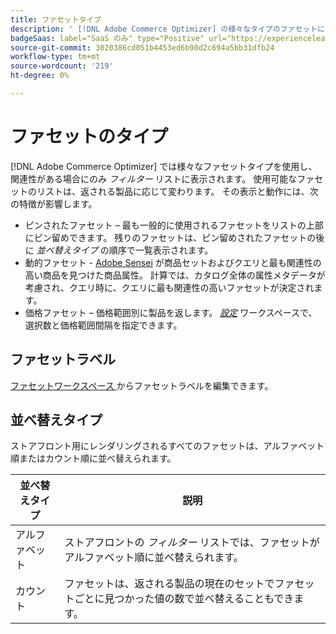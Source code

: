 ```yaml
---
title: ファセットタイプ
description: ' [!DNL Adobe Commerce Optimizer] の様々なタイプのファセットについて説明します。'
badgeSaas: label="SaaS のみ" type="Positive" url="https://experienceleague.adobe.com/en/docs/commerce/user-guides/product-solutions" tooltip="Adobe Commerce as a Cloud ServiceおよびAdobe Commerce Optimizer プロジェクトにのみ適用されます（Adobeで管理される SaaS インフラストラクチャ）。"
source-git-commit: 3020386cd051b4453ed6b90d2c694a5bb31dfb24
workflow-type: tm+mt
source-wordcount: '219'
ht-degree: 0%

---
```


# ファセットのタイプ

[!DNL Adobe Commerce Optimizer] では様々なファセットタイプを使用し、関連性がある場合にのみ *フィルター* リストに表示されます。 使用可能なファセットのリストは、返される製品に応じて変わります。 その表示と動作には、次の特徴が影響します。

- ピンされたファセット – 最も一般的に使用されるファセットをリストの上部にピン留めできます。 残りのファセットは、ピン留めされたファセットの後に *並べ替えタイプ* の順序で一覧表示されます。
- 動的ファセット - [Adobe Sensei](https://www.adobe.com/sensei.html) が商品セットおよびクエリと最も関連性の高い商品を見つけた商品属性。 計算では、カタログ全体の属性メタデータが考慮され、クエリ時に、クエリに最も関連性の高いファセットが決定されます。
- 価格ファセット – 価格範囲別に製品を返します。 [*設定*](../../settings.md) ワークスペースで、選択数と価格範囲間隔を指定できます。

## ファセットラベル

[ ファセットワークスペース ](workspace.md) からファセットラベルを編集できます。

## 並べ替えタイプ

ストアフロント用にレンダリングされるすべてのファセットは、アルファベット順またはカウント順に並べ替えられます。

| 並べ替えタイプ | 説明 |
|--- |--- |
| アルファベット | ストアフロントの *フィルター* リストでは、ファセットがアルファベット順に並べ替えられます。 |
| カウント | ファセットは、返される製品の現在のセットでファセットごとに見つかった値の数で並べ替えることもできます。 |
